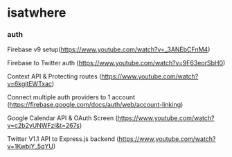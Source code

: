 # isatwhere

### auth
Firebase v9 setup(https://www.youtube.com/watch?v=_3ANEbCFnM4)

Firebase to Twitter auth (https://www.youtube.com/watch?v=9F63eorSbH0)

Context API & Protecting routes (https://www.youtube.com/watch?v=6kgitEWTxac)

Connect multiple auth providers to 1 account (https://firebase.google.com/docs/auth/web/account-linking)

Google Calendar API & OAuth Screen (https://www.youtube.com/watch?v=c2b2yUNWFzI&t=267s)

Twitter V1.1 API to Express.js backend (https://www.youtube.com/watch?v=1KwbjY_5qYU)

